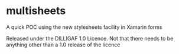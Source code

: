 # multisheets

A quick POC using the new stylesheets facility in Xamarin forms

Released under the DILLIGAF 1.0 Licence. 
Not that there needs to be anything other than a 1.0 release of the licence
